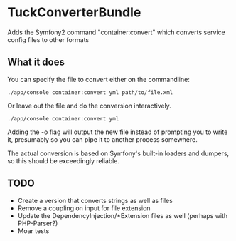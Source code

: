 TuckConverterBundle
===================

Adds the Symfony2 command "container:convert" which converts service config files to other formats

What it does
------------
You can specify the file to convert either on the commandline:

    ./app/console container:convert yml path/to/file.xml

Or leave out the file and do the conversion interactively.

    ./app/console container:convert yml

Adding the -o flag will output the new file instead of prompting you to write it, presumably so you can pipe it to
another process somewhere.

The actual conversion is based on Symfony's built-in loaders and dumpers, so this should be exceedingly reliable.

TODO
----
- Create a version that converts strings as well as files
- Remove a coupling on input for file extension
- Update the DependencyInjection/*Extension files as well (perhaps with PHP-Parser?)
- Moar tests